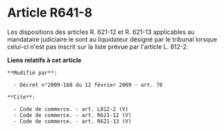 # Article R641-8

Les dispositions des articles R. 621-12 et R. 621-13 applicables au mandataire judiciaire le sont au liquidateur désigné par
le tribunal lorsque celui-ci n'est pas inscrit sur la liste prévue par l'article L. 812-2.

**Liens relatifs à cet article**

	**Modifié par**:

	  - Décret n°2009-160 du 12 février 2009 - art. 70

	**Cite**:

	  - Code de commerce. - art. L812-2 (V)
	  - Code de commerce. - art. R621-12 (V)
	  - Code de commerce. - art. R621-13 (V)
